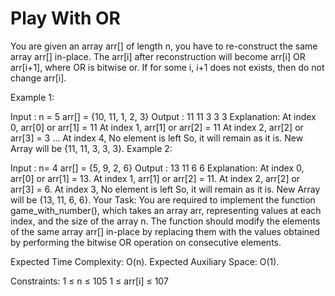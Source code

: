 # Play With OR


You are given an array arr[] of length n, you have to re-construct the same array arr[] in-place. The arr[i] after reconstruction will become arr[i] OR arr[i+1], where OR is bitwise or. If for some i, i+1 does not exists, then do not change arr[i].

Example 1:

Input :
n = 5
arr[] = {10, 11, 1, 2, 3}
Output :
11 11 3 3 3
Explanation:
At index 0, arr[0] or arr[1] = 11
At index 1, arr[1] or arr[2] = 11
At index 2, arr[2] or arr[3] = 3
...
At index 4, No element is left So, it will remain as it is.
New Array will be {11, 11, 3, 3, 3}.
Example 2:

Input :
n= 4
arr[] = {5, 9, 2, 6} 
Output :
13 11 6 6
Explanation:
At index 0, arr[0] or arr[1] = 13.
At index 1, arr[1] or arr[2] = 11.
At index 2, arr[2] or arr[3] = 6.
At index 3, No element is left So, it will remain as it is.
New Array will be {13, 11, 6, 6}.
Your Task:
You are required to implement the function game_with_number(), which takes an array arr, representing values at each index, and the size of the array n. The function should modify the elements of the same array arr[] in-place by replacing them with the values obtained by performing the bitwise OR operation on consecutive elements.

Expected Time Complexity: O(n).
Expected Auxiliary Space: O(1).

Constraints:
1 ≤ n ≤ 105
1 ≤ arr[i] ≤ 107
